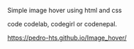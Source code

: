 Simple image hover using html and css

code codelab, codegirl or codenepal.

https://pedro-hts.github.io/Image_hover/
